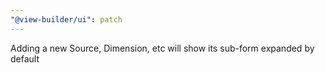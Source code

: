 ```yaml
---
"@view-builder/ui": patch
---
```


Adding a new Source, Dimension, etc will show its sub-form expanded by default
